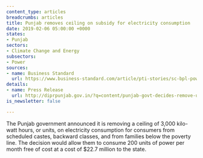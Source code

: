 ```yaml
---
content_type: articles
breadcrumbs: articles
title: Punjab removes ceiling on subsidy for electricity consumption
date: 2019-02-06 05:00:00 +0000
states:
- Punjab
sectors:
- Climate Change and Energy
subsectors:
- Power
sources:
- name: Business Standard
  url: https://www.business-standard.com/article/pti-stories/sc-bpl-power-consumers-in-punjab-can-avail-200-units-month-free-119013101423_1.html
details:
- name: Press Release
  url: http://diprpunjab.gov.in/?q=content/punjab-govt-decides-remove-upper-annual-limit-electricity-3000-units-scbcbpl-families
is_newsletter: false

---
```

The Punjab government announced it is removing a ceiling of 3,000 kilo-watt hours, or units, on electricity consumption for consumers from scheduled castes, backward classes, and from families below the poverty line. The decision would allow them to consume 200 units of power per month free of cost at a cost of $22.7 million to the state.
